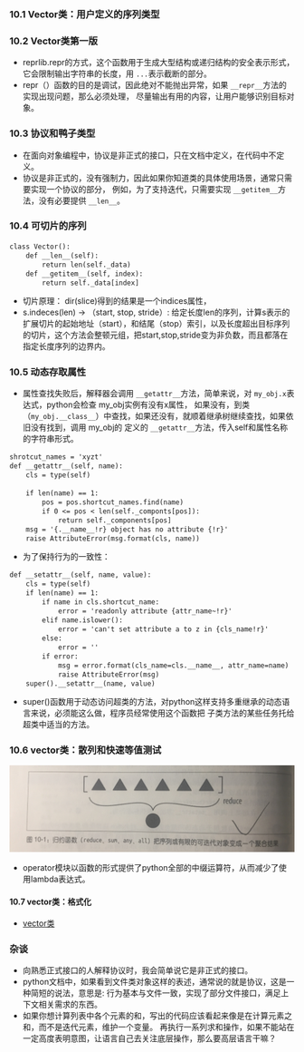 ### 10.1 Vector类：用户定义的序列类型



### 10.2 Vector类第一版

* reprlib.repr的方式，这个函数用于生成大型结构或递归结构的安全表示形式，它会限制输出字符串的长度，用 `...`表示截断的部分。
* repr（）函数的目的是调试，因此绝对不能抛出异常，如果 `__repr__`方法的实现出现问题，那么必须处理，
尽量输出有用的内容，让用户能够识别目标对象。



### 10.3 协议和鸭子类型

* 在面向对象编程中，协议是非正式的接口，只在文档中定义，在代码中不定义。
* 协议是非正式的，没有强制力，因此如果你知道类的具体使用场景，通常只需要实现一个协议的部分，
例如，为了支持迭代，只需要实现 `__getitem__`方法，没有必要提供 `__len__`。



### 10.4 可切片的序列
```
class Vector():
    def __len__(self):
        return len(self._data)
    def __getitem__(self, index):
        return self._data[index]
```
* 切片原理：
dir(slice)得到的结果是一个indices属性，
* s.indeces(len) -> （start, stop, stride）:
给定长度len的序列，计算s表示的扩展切片的起始地址（start），和结尾（stop）索引，以及长度超出目标序列
的切片，这个方法会整顿元组，把start,stop,stride变为非负数，而且都落在指定长度序列的边界内。



### 10.5 动态存取属性

* 属性查找失败后，解释器会调用 `__getattr__`方法，简单来说，对 `my_obj.x`表达式，python会检查 my_obj实例有没有x属性，
如果没有，到类（`my_obj.__class__`）中查找，如果还没有，就顺着继承树继续查找，如果依旧没有找到，调用 my_obj的
定义的 `__getattr__`方法，传入self和属性名称的字符串形式。
```
shrotcut_names = 'xyzt'
def __getattr__(self, name):
    cls = type(self) 
       
    if len(name) == 1:
        pos = pos.shortcut_names.find(name)
        if 0 <= pos < len(self._componts[pos]):
            return self._components[pos]
    msg = '{.__name__!r} object has no attribute {!r}'
    raise AttributeError(msg.format(cls, name))
```
* 为了保持行为的一致性：
```
def __setattr__(self, name, value):
    cls = type(self)
    if len(name) == 1:
        if name in cls.shortcut_name:
            error = 'readonly attribute {attr_name~!r}'
        elif name.islower():
            error = 'can't set attribute a to z in {cls_name!r}'
        else:
            error = ''
        if error:
            msg = error.format(cls_name=cls.__name__, attr_name=name)
            raise AttributeError(msg)
    super().__setattr__(name, value)
```
* super()函数用于动态访问超类的方法，对python这样支持多重继承的动态语言来说，必须能这么做，程序员经常使用这个函数把
子类方法的某些任务托给超类中适当的方法。


### 10.6 vector类：散列和快速等值测试

![](image/reduce.jpg)

* operator模块以函数的形式提供了python全部的中缀运算符，从而减少了使用lambda表达式。


#### 10.7 vector类：格式化

* [vector类](10_序列的修改、散列和切片/Vector.py)



### 杂谈

* 向熟悉正式接口的人解释协议时，我会简单说它是非正式的接口。
* python文档中，如果看到文件类对象这样的表述，通常说的就是协议，这是一种简短的说法，意思是:
行为基本与文件一致，实现了部分文件接口，满足上下文相关需求的东西。
* 如果你想计算列表中各个元素的和，写出的代码应该看起来像是在计算元素之和，而不是迭代元素，维护一个变量。
再执行一系列求和操作，如果不能站在一定高度表明意图，让语言自己去关注底层操作，那么要高层语言干嘛？

